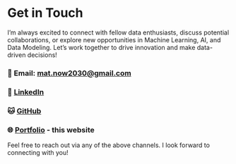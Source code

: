 # Get in Touch

I’m always excited to connect with fellow data enthusiasts, discuss potential collaborations, or explore new opportunities in Machine Learning, AI, and Data Modeling. Let’s work together to drive innovation and make data-driven decisions!

### 📧 Email: [mat.now2030@gmail.com](mailto:mat.now2030@gmail.com)
### 🔗 [LinkedIn](https://www.linkedin.com/in/mateusz-nowakowski-35b45133a/)
### 🐱 [GitHub](https://github.com/MateuszNowakowski2024)      
### 🌐 [Portfolio](https://mateusznowakowski2024.github.io/ds_ai_portfolio/) - this website

Feel free to reach out via any of the above channels. I look forward to connecting with you!